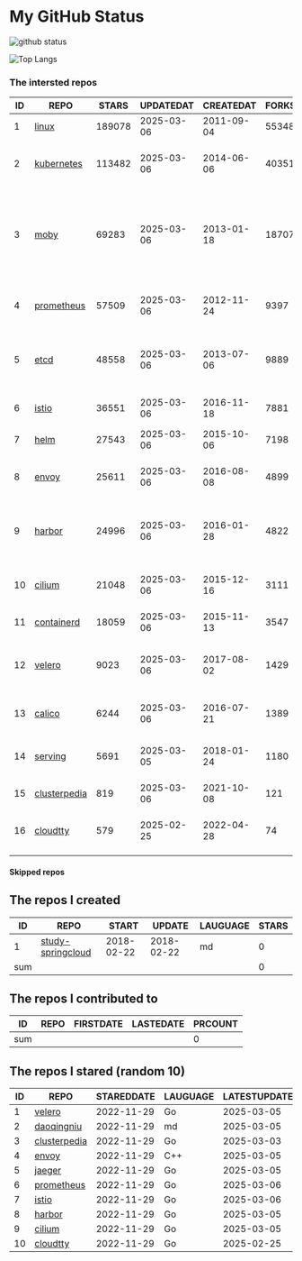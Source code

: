 # My GitHub Status

<img src="https://github-readme-stats-1.yihong0618.vercel.app/api?username=daoqingniu&show_icons=true&&&hide_title=true&count_private=true" alt="github status" />

![Top Langs](https://github-readme-stats-1.yihong0618.vercel.app/api/top-langs/?username=daoqingniu&layout=compact)

<!--START_SECTION:github_repos-->
### The intersted repos
| ID |                              REPO                               | STARS  | UPDATEDAT  | CREATEDAT  | FORKSCOUNT |                                                DESCRIPTIONS                                                |
|----|-----------------------------------------------------------------|--------|------------|------------|------------|------------------------------------------------------------------------------------------------------------|
|  1 | [linux](https://github.com/torvalds/linux)                      | 189078 | 2025-03-06 | 2011-09-04 |      55348 | Linux kernel source tree                                                                                   |
|  2 | [kubernetes](https://github.com/kubernetes/kubernetes)          | 113482 | 2025-03-06 | 2014-06-06 |      40351 | Production-Grade Container Scheduling and Management                                                       |
|  3 | [moby](https://github.com/moby/moby)                            |  69283 | 2025-03-06 | 2013-01-18 |      18707 | The Moby Project - a collaborative project for the container ecosystem to assemble container-based systems |
|  4 | [prometheus](https://github.com/prometheus/prometheus)          |  57509 | 2025-03-06 | 2012-11-24 |       9397 | The Prometheus monitoring system and time series database.                                                 |
|  5 | [etcd](https://github.com/etcd-io/etcd)                         |  48558 | 2025-03-06 | 2013-07-06 |       9889 | Distributed reliable key-value store for the most critical data of a distributed system                    |
|  6 | [istio](https://github.com/istio/istio)                         |  36551 | 2025-03-06 | 2016-11-18 |       7881 | Connect, secure, control, and observe services.                                                            |
|  7 | [helm](https://github.com/helm/helm)                            |  27543 | 2025-03-06 | 2015-10-06 |       7198 | The Kubernetes Package Manager                                                                             |
|  8 | [envoy](https://github.com/envoyproxy/envoy)                    |  25611 | 2025-03-06 | 2016-08-08 |       4899 | Cloud-native high-performance edge/middle/service proxy                                                    |
|  9 | [harbor](https://github.com/goharbor/harbor)                    |  24996 | 2025-03-06 | 2016-01-28 |       4822 | An open source trusted cloud native registry project that stores, signs, and scans content.                |
| 10 | [cilium](https://github.com/cilium/cilium)                      |  21048 | 2025-03-06 | 2015-12-16 |       3111 | eBPF-based Networking, Security, and Observability                                                         |
| 11 | [containerd](https://github.com/containerd/containerd)          |  18059 | 2025-03-06 | 2015-11-13 |       3547 | An open and reliable container runtime                                                                     |
| 12 | [velero](https://github.com/vmware-tanzu/velero)                |   9023 | 2025-03-06 | 2017-08-02 |       1429 | Backup and migrate Kubernetes applications and their persistent volumes                                    |
| 13 | [calico](https://github.com/projectcalico/calico)               |   6244 | 2025-03-06 | 2016-07-21 |       1389 | Cloud native networking and network security                                                               |
| 14 | [serving](https://github.com/knative/serving)                   |   5691 | 2025-03-05 | 2018-01-24 |       1180 | Kubernetes-based, scale-to-zero, request-driven compute                                                    |
| 15 | [clusterpedia](https://github.com/clusterpedia-io/clusterpedia) |    819 | 2025-03-06 | 2021-10-08 |        121 | The Encyclopedia of Kubernetes clusters                                                                    |
| 16 | [cloudtty](https://github.com/cloudtty/cloudtty)                |    579 | 2025-02-25 | 2022-04-28 |         74 | A Friendly Kubernetes CloudShell (Web Terminal) !                                                          |



#### Skipped repos
<!--END_SECTION:github_repos-->

<!--START_SECTION:my_github-->
## The repos I created
| ID  |                                 REPO                                 |   START    |   UPDATE   | LAUGUAGE | STARS |
|-----|----------------------------------------------------------------------|------------|------------|----------|-------|
|   1 | [study-springcloud](https://github.com/daoqingniu/study-springcloud) | 2018-02-22 | 2018-02-22 | md       |     0 |
| sum |                                                                      |            |            |          |     0 |

## The repos I contributed to
| ID  | REPO | FIRSTDATE | LASTEDATE | PRCOUNT |
|-----|------|-----------|-----------|---------|
| sum |      |           |           |       0 |

## The repos I stared (random 10)
| ID |                              REPO                               | STAREDDATE | LAUGUAGE | LATESTUPDATE |
|----|-----------------------------------------------------------------|------------|----------|--------------|
|  1 | [velero](https://github.com/vmware-tanzu/velero)                | 2022-11-29 | Go       | 2025-03-05   |
|  2 | [daoqingniu](https://github.com/daoqingniu/daoqingniu)          | 2022-11-29 | md       | 2025-03-05   |
|  3 | [clusterpedia](https://github.com/clusterpedia-io/clusterpedia) | 2022-11-29 | Go       | 2025-03-03   |
|  4 | [envoy](https://github.com/envoyproxy/envoy)                    | 2022-11-29 | C++      | 2025-03-05   |
|  5 | [jaeger](https://github.com/jaegertracing/jaeger)               | 2022-11-29 | Go       | 2025-03-05   |
|  6 | [prometheus](https://github.com/prometheus/prometheus)          | 2022-11-29 | Go       | 2025-03-06   |
|  7 | [istio](https://github.com/istio/istio)                         | 2022-11-29 | Go       | 2025-03-06   |
|  8 | [harbor](https://github.com/goharbor/harbor)                    | 2022-11-29 | Go       | 2025-03-05   |
|  9 | [cilium](https://github.com/cilium/cilium)                      | 2022-11-29 | Go       | 2025-03-05   |
| 10 | [cloudtty](https://github.com/cloudtty/cloudtty)                | 2022-11-29 | Go       | 2025-02-25   |

<!--END_SECTION:my_github-->
